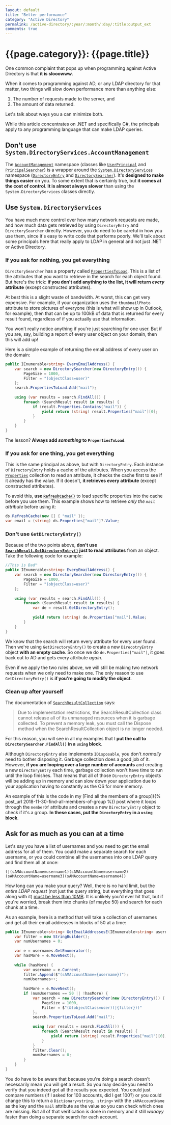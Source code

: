 ```yaml
---
layout: default
title: "Better performance"
category: "Active Directory"
permalink: /active-directory/:year/:month/:day/:title:output_ext
comments: true
---
```


# {{page.category}}: {{page.title}}

One common complaint that pops up when programming against Active Directory is that **it is slooowww**.

When it comes to programming against AD, or any LDAP directory for that matter, two things will slow down performance more than anything else:

1. The number of requests made to the server, and
2. The amount of data returned.

Let's talk about ways you a can minimize both.

While this article concentrates on .NET and specifically C#, the principals apply to any programming language that can make LDAP queries.

## Don't use `System.DirectoryServices.AccountManagement`

The [`AccountManagement`](https://docs.microsoft.com/en-us/dotnet/api/system.directoryservices.accountmanagement) namespace (classes like [`UserPrincipal`](https://docs.microsoft.com/en-us/dotnet/api/system.directoryservices.accountmanagement.userprincipal) and [`PrincipalSearcher`](https://docs.microsoft.com/en-us/dotnet/api/system.directoryservices.accountmanagement.principalsearcher)) is a wrapper around the [`System.DirectoryServices`](https://docs.microsoft.com/en-us/dotnet/api/system.directoryservices) namespace ([`DirectoryEntry`](https://docs.microsoft.com/en-us/dotnet/api/system.directoryservices.directoryentry) and [`DirectorySearcher`](https://docs.microsoft.com/en-us/dotnet/api/system.directoryservices.directorysearcher)). It's **designed to make things easier** on you. To some extent that is certainly true, but **it comes at the cost of control**. **It is almost always slower** than using the `System.DirectoryServices` classes directly.

## Use `System.DirectoryServices`

You have much more control over how many network requests are made, and how much data gets retrieved by using `DirectoryEntry` and `DirectorySearcher` directly. However, you do need to be careful in how you use them, since it's easy to write code that performs poorly. We'll talk about some principals here that really apply to LDAP in general and not just .NET or Active Directory.

### If you ask for nothing, you get everything

`DirectorySearcher` has a property called [`PropertiesToLoad`](https://docs.microsoft.com/en-us/dotnet/api/system.directoryservices.directorysearcher.propertiestoload). This is a list of the attributes that you want to retrieve in the search for each object found. But here's the trick: **if you don't add anything to the list, it will return *every* attribute** (except constructed attributes).

At best this is a slight waste of bandwidth. At worst, this can get very expensive. For example, if your organization uses the `thumbnailPhoto` attribute to store pictures of everyone (this is what will show up in Outlook, for example), then that can be up to 100kB of data that is returned for every result found, regardless of if you actually use that information.

You won't really notice anything if you're just searching for one user. But if you are, say, building a report of every user object on your domain, then this will add up!

Here is a simple example of returning the email address of every user on the domain:

```c#
public IEnumerable<string> EveryEmailAddress() {
    var search = new DirectorySearcher(new DirectoryEntry()) {
        PageSize = 1000,
        Filter = "(objectClass=user)"
    };
    search.PropertiesToLoad.Add("mail");
    
    using (var results = search.FindAll()) {
        foreach (SearchResult result in results) {
            if (result.Properties.Contains("mail")) {
                yield return (string) result.Properties["mail"][0];
            }
        }
    }
}
```

The lesson? **Always add *something* to `PropertiesToLoad`**.

### If you ask for one thing, you get everything

This is the same principal as above, but with `DirectoryEntry`. Each instance of `DirectoryEntry` holds a cache of the attributes. When you access the [`Properties`](https://docs.microsoft.com/en-us/dotnet/api/system.directoryservices.directoryentry.properties) collection to read an attribute, it checks the cache first to see if it already has the value. If it doesn't, **it retrieves every attribute** (except constructed attributes).

To avoid this, **use [`RefreshCache()`](https://docs.microsoft.com/en-us/dotnet/api/system.directoryservices.directoryentry.refreshcache#System_DirectoryServices_DirectoryEntry_RefreshCache_System_String___)** to load specific properties into the cache before you use them. This example shows how to retrieve *only the `mail` attribute* before using it:

```c#
ds.RefreshCache(new [] { "mail" });
var email = (string) ds.Properties["mail"]?.Value;
```

### Don't use `GetDirectoryEntry()`

Because of the two points above, **don't use [`SearchResult.GetDirectoryEntry()`](https://docs.microsoft.com/en-us/dotnet/api/system.directoryservices.searchresult.getdirectoryentry) just to read attributes** from an object. Take the following code for example:

```c#
//This is Bad™
public IEnumerable<string> EveryEmailAddress() {
    var search = new DirectorySearcher(new DirectoryEntry()) {
        PageSize = 1000,
        Filter = "(objectClass=user)"
    };
    
    using (var results = search.FindAll()) {
        foreach (SearchResult result in results) {
            var de = result.GetDirectoryEntry();
            
            yield return (string) de.Properties["mail"].Value;
        }
    }
}
```

We know that the search will return every attribute for every user found. Then we're using `GetDirectoryEntry()` to create a new `DirecotryEntry` object **with an empty cache**. So once we do `de.Properties["mail"]`, it goes back out to AD and gets every attribute *again*.

Even if we apply the two rules above, we will still be making two network requests when we only need to make one. The only reason to use `GetDirectoryEntry()` is **if you're going to modify the object**.

### Clean up after yourself

The documentation of [`SearchResultCollection`](https://docs.microsoft.com/en-us/dotnet/api/system.directoryservices.searchresultcollection) says:

> Due to implementation restrictions, the SearchResultCollection class cannot release all of its unmanaged resources when it is garbage collected. To prevent a memory leak, you must call the Dispose method when the SearchResultCollection object is no longer needed.

For this reason, you will see in all my examples that I **put the call to `DirectorySearcher.FindAll()` in a `using` block**.

Although `DirectoryEntry` also implements `IDisposable`, you don't *normally* need to bother disposing it. Garbage collection does a good job of it. However, **if you are looping over a large number of accounts** and creating a new `DirectoryEntry` each time, garbage collection won't have time to run until the loop finishes. That means that all of those `DirectoryEntry` objects will be adding up in memory and can slow down your application due to your application having to constantly as the OS for more memory.

An example of this is the code in my [Find all the members of a group]({% post_url 2018-11-30-find-all-members-of-group %}) post where it loops through the `memberOf` attribute and creates a new `DirectoryEntry` object to check if it's a group. **In these cases, put the `DirectoryEntry` in a `using` block**.

## Ask for as much as you can at a time

Let's say you have a list of usernames and you need to get the email address for all of them. You could make a separate search for each username, or you could combine all the usernames into one LDAP query and find them all at once:

```
(|(sAMAccountName=username1)(sAMAccountName=username2)(sAMAccountName=username3)(sAMAccountName=username4))
```

How long can you make your query? Well, there is no hard limit, but the *entire LDAP request* (not just the query string, but everything that goes along with it) [must be less than 10MB](https://stackoverflow.com/a/556711/1202807). It is unlikely you'd ever hit that, but if you're worried, break them into chunks (of maybe 50) and search for each chunk at a time.

As an example, here is a method that will take a collection of usernames and get all their email addresses in blocks of 50 at a time:

```c#
public IEnumerable<string> GetEmailAddressesE(IEnumerable<string> usernames) {
    var filter = new StringBuilder();
    var numUsernames = 0;
    
    var e = usernames.GetEnumerator();
    var hasMore = e.MoveNext();
    
    while (hasMore) {
        var username = e.Current;
        filter.Append($"(sAMAccountName={username})");
        numUsernames++;
        
        hasMore = e.MoveNext();
        if (numUsernames == 50 || !hasMore) {
            var search = new DirectorySearcher(new DirectoryEntry()) {
                PageSize = 1000,
                Filter = $"(&(objectClass=user)(|{filter}))"
            };
            search.PropertiesToLoad.Add("mail");
            
            using (var results = search.FindAll()) {
                foreach (SearchResult result in results) {
                    yield return (string) result.Properties["mail"][0];
                }
            }
            filter.Clear();
            numUsernames = 0;
        }
    }
}
```

You do have to be aware that because you're doing a search doesn't necessarily mean you will get a result. So you may decide you need to verify that you indeed got all the results you expected. You could just compare numbers (if I asked for 100 accounts, did I get 100?) or you could change this to return a `Dictionary<string, string>` with the `sAMAccountName` as the key and the `mail` attribute as the value so you can check which ones are missing. But all of that verification is done in memory and it still *waaayy* faster than doing a separate search for each account.